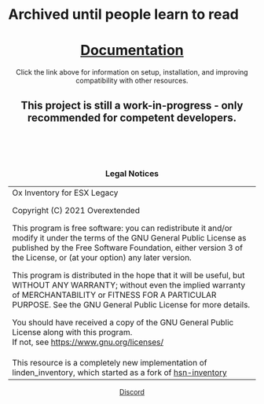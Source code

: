 # Archived until people learn to read


<h1 align='center'><a href='https://overextended.github.io/ox_inventory/'>Documentation</a></h1><p align='center'>Click the link above for information on setup, installation, and improving compatibility with other resources.

<h2 align='center'>This project is still a work-in-progress - only recommended for competent developers.</h2> 


<br><br><br><h3 align='center'>Legal Notices</h2>
<table><tr><td>
Ox Inventory for ESX Legacy  

Copyright (C) 2021  Overextended


This program is free software: you can redistribute it and/or modify
it under the terms of the GNU General Public License as published by
the Free Software Foundation, either version 3 of the License, or
(at your option) any later version.  


This program is distributed in the hope that it will be useful,
but WITHOUT ANY WARRANTY; without even the implied warranty of
MERCHANTABILITY or FITNESS FOR A PARTICULAR PURPOSE.  See the
GNU General Public License for more details.  


You should have received a copy of the GNU General Public License
along with this program.  
If not, see <https://www.gnu.org/licenses/>
</td></tr>
<tr><td>
This resource is a completely new implementation of linden_inventory, which started as a fork of <a href='https://github.com/hsnnnnn/hsn-inventory/tree/9feef47269dbf8271f9e6b477188da88c15758e3'>hsn-inventory</a>
</td></td></table>


<p align='center'><a href='https://discord.io/overextended'>Discord</a></p>
